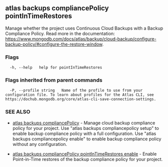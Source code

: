 ## atlas backups compliancePolicy pointInTimeRestores

Manage whether the project uses Continuous Cloud Backups with a Backup Compliance Policy. Read more in the documentation: https://www.mongodb.com/docs/atlas/backup/cloud-backup/configure-backup-policy/#configure-the-restore-window.






### Flags

```
  -h, --help   help for pointInTimeRestores

```


### Flags inherited from parent commands

```
  -P, --profile string   Name of the profile to use from your configuration file. To learn about profiles for the Atlas CLI, see https://dochub.mongodb.org/core/atlas-cli-save-connection-settings.

```

### SEE ALSO


* [atlas backups compliancePolicy](atlas_backups_compliancePolicy.md)	- Manage cloud backup compliance policy for your project. Use "atlas backups compliancepolicy setup" to enable backup compliance policy with a full configuration. Use "atlas backups compliancepolicy enable" to enable backup compliance policy without any configuration.

* [atlas backups compliancePolicy pointInTimeRestores enable](atlas_backups_compliancePolicy_pointInTimeRestores_enable.md)	- Enable Point-in-Time restores of the backup compliance policy for your project.



